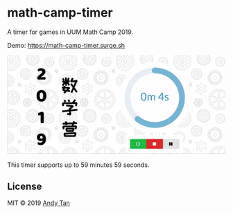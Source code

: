 # math-camp-timer

A timer for games in UUM Math Camp 2019.

Demo: <https://math-camp-timer.surge.sh>

![](math-camp-timer.gif)

This timer supports up to 59 minutes 59 seconds.

## License

MIT © 2019 [Andy Tan](https://github.com/andytan0727)